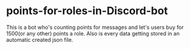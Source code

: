 # points-for-roles-in-Discord-bot
This is a bot who's counting points for messages and let's users buy for 1500(or any other) points a role. Also is every data getting stored in an automatic created json file.
